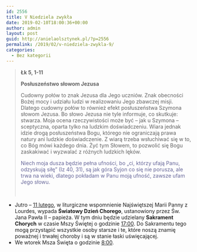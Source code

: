 ```yaml
---
id: 2556
title: V Niedziela zwykła
date: 2019-02-10T18:00:36+00:00
author: admin
layout: post
guid: http://anielaolsztynek.pl/?p=2556
permalink: /2019/02/v-niedziela-zwykla-9/
categories:
  - Bez kategorii
---
```

> **Łk 5, 1-11**
> 
> **Posłuszeństwo słowom Jezusa**
> 
> Cudowny połów to znak Jezusa dla Jego uczniów. Znak obecności Bożej mocy i udziału ludzi w realizowaniu Jego zbawczej misji. Dlatego cudowny połów to również efekt posłuszeństwa Szymona słowom Jezusa. Bo słowo Jezusa nie tyle informuje, co skutkuje: stwarza. Moja ocena rzeczywistości może być &#8211; jak u Szymona &#8211; sceptyczna, oparta tylko na ludzkim doświadczeniu. Wiara jednak idzie drogą posłuszeństwa Bogu, którego nie ograniczają prawa natury ani ludzkie doświadczenie. Z wiarą trzeba wsłuchiwać się w to, co Bóg mówi każdego dnia. Żyć tym Słowem, to pozwolić się Bogu zaskakiwać i wyzwalać z różnych ludzkich lęków.
> 
> <span style="color: #666699;">Niech moja dusza będzie pełna ufności, bo &#8222;ci, którzy ufają Panu, odzyskują siłę&#8221; (Iz 40, 31), są jak góra Syjon co się nie porusza, ale trwa na wieki, dlatego pokładam w Panu moją ufność, zawsze ufam Jego słowu.</span>
> 
> &nbsp;

  * Jutro – <span style="text-decoration: underline;">11 lutego</span>, w liturgiczne wspomnienie Najświętszej Marii Panny z Lourdes, wypada **Światowy Dzień Chorego**, ustanowiony przez Św. Jana Pawła II – papieża. W tym dniu będzie udzielany **Sakrament Chorych** w czasie Mszy Świętej o godzinie <span style="text-decoration: underline;">17:00</span>. Do Sakramentu tego mogą przystąpić wszystkie osoby starsze i te, które noszą znamię poważnej i trwałej choroby i są w stanie łaski uświęcającej.
  * We wtorek Msza Święta o godzinie <span style="text-decoration: underline;">8:00</span>.